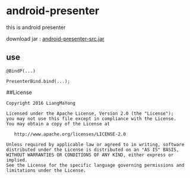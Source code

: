 ﻿# android-presenter
this is android presenter


download jar : [android-presenter-src.jar](https://raw.githubusercontent.com/LiangMaYong/android-presenter/master/jar/android-presenter-src.jar)
## use
```
@BindP(...)

PresenterBind.bind(...);
```
##License
```
Copyright 2016 LiangMaYong

Licensed under the Apache License, Version 2.0 (the "License");
you may not use this file except in compliance with the License.
You may obtain a copy of the License at

   http://www.apache.org/licenses/LICENSE-2.0

Unless required by applicable law or agreed to in writing, software
distributed under the License is distributed on an "AS IS" BASIS,
WITHOUT WARRANTIES OR CONDITIONS OF ANY KIND, either express or implied.
See the License for the specific language governing permissions and
limitations under the License.
```
